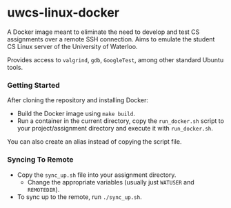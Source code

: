 # uwcs-linux-docker

A Docker image meant to eliminate the need to develop and test CS assignments over a remote SSH connection.
Aims to emulate the student CS Linux server of the University of Waterloo.

Provides access to `valgrind`, `gdb`, `GoogleTest`, among other standard Ubuntu tools.

### Getting Started
After cloning the repository and installing Docker: 
- Build the Docker image using `make build`.
- Run a container in the current directory, copy the `run_docker.sh` script to your project/assignment directory and execute it with `run_docker.sh`.

You can also create an alias instead of copying the script file.

### Syncing To Remote
- Copy the `sync_up.sh` file into your assignment directory.
    - Change the appropriate variables (usually just `WATUSER` and `REMOTEDIR`).
- To sync up to the remote, run `./sync_up.sh`.
